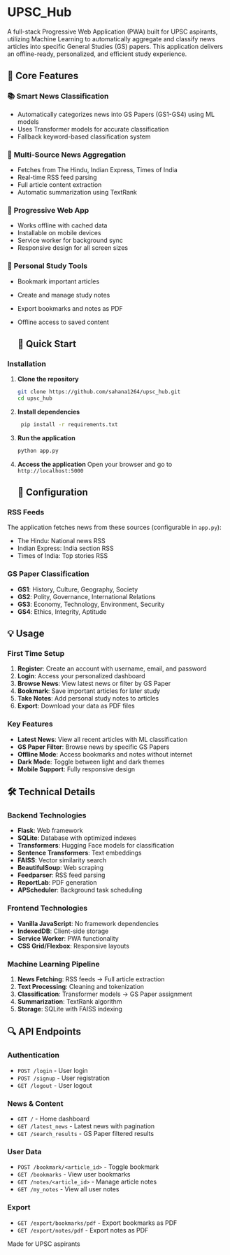# UPSC_Hub
A full-stack Progressive Web Application (PWA) built for UPSC aspirants, utilizing Machine Learning to automatically aggregate and classify news articles into specific General Studies (GS) papers. This application delivers an offline-ready, personalized, and efficient study experience.

## 🌟 Core Features

### 📚 **Smart News Classification**
- Automatically categorizes news into GS Papers (GS1-GS4) using ML models
- Uses Transformer models for accurate classification
- Fallback keyword-based classification system

### 📰 **Multi-Source News Aggregation**
- Fetches from The Hindu, Indian Express, Times of India
- Real-time RSS feed parsing
- Full article content extraction
- Automatic summarization using TextRank

### 📱 **Progressive Web App**
- Works offline with cached data
- Installable on mobile devices
- Service worker for background sync
- Responsive design for all screen sizes

### 🔖 **Personal Study Tools**
- Bookmark important articles
- Create and manage study notes
- Export bookmarks and notes as PDF
- Offline access to saved content

  ## 🚀 Quick Start

### Installation

1. **Clone the repository**
   ```bash
   git clone https://github.com/sahana1264/upsc_hub.git
   cd upsc_hub
   ```

2. **Install dependencies**
   ```bash
    pip install -r requirements.txt
   ```

4. **Run the application**
   ```bash
   python app.py
   ```

5. **Access the application**
   Open your browser and go to `http://localhost:5000`

   ## 🔧 Configuration

### RSS Feeds
The application fetches news from these sources (configurable in `app.py`):
- The Hindu: National news RSS
- Indian Express: India section RSS
- Times of India: Top stories RSS

### GS Paper Classification
- **GS1**: History, Culture, Geography, Society
- **GS2**: Polity, Governance, International Relations
- **GS3**: Economy, Technology, Environment, Security
- **GS4**: Ethics, Integrity, Aptitude

## 💡 Usage

### First Time Setup
1. **Register**: Create an account with username, email, and password
2. **Login**: Access your personalized dashboard
3. **Browse News**: View latest news or filter by GS Paper
4. **Bookmark**: Save important articles for later study
5. **Take Notes**: Add personal study notes to articles
6. **Export**: Download your data as PDF files

### Key Features
- **Latest News**: View all recent articles with ML classification
- **GS Paper Filter**: Browse news by specific GS Papers
- **Offline Mode**: Access bookmarks and notes without internet
- **Dark Mode**: Toggle between light and dark themes
- **Mobile Support**: Fully responsive design

## 🛠️ Technical Details

### Backend Technologies
- **Flask**: Web framework
- **SQLite**: Database with optimized indexes
- **Transformers**: Hugging Face models for classification
- **Sentence Transformers**: Text embeddings
- **FAISS**: Vector similarity search
- **BeautifulSoup**: Web scraping
- **Feedparser**: RSS feed parsing
- **ReportLab**: PDF generation
- **APScheduler**: Background task scheduling

### Frontend Technologies
- **Vanilla JavaScript**: No framework dependencies
- **IndexedDB**: Client-side storage
- **Service Worker**: PWA functionality
- **CSS Grid/Flexbox**: Responsive layouts

### Machine Learning Pipeline
1. **News Fetching**: RSS feeds → Full article extraction
2. **Text Processing**: Cleaning and tokenization
3. **Classification**: Transformer models → GS Paper assignment
4. **Summarization**: TextRank algorithm
5. **Storage**: SQLite with FAISS indexing

## 🔍 API Endpoints

### Authentication
- `POST /login` - User login
- `POST /signup` - User registration
- `GET /logout` - User logout

### News & Content
- `GET /` - Home dashboard
- `GET /latest_news` - Latest news with pagination
- `GET /search_results` - GS Paper filtered results

### User Data
- `POST /bookmark/<article_id>` - Toggle bookmark
- `GET /bookmarks` - View user bookmarks
- `GET /notes/<article_id>` - Manage article notes
- `GET /my_notes` - View all user notes

### Export
- `GET /export/bookmarks/pdf` - Export bookmarks as PDF
- `GET /export/notes/pdf` - Export notes as PDF

Made for UPSC aspirants
